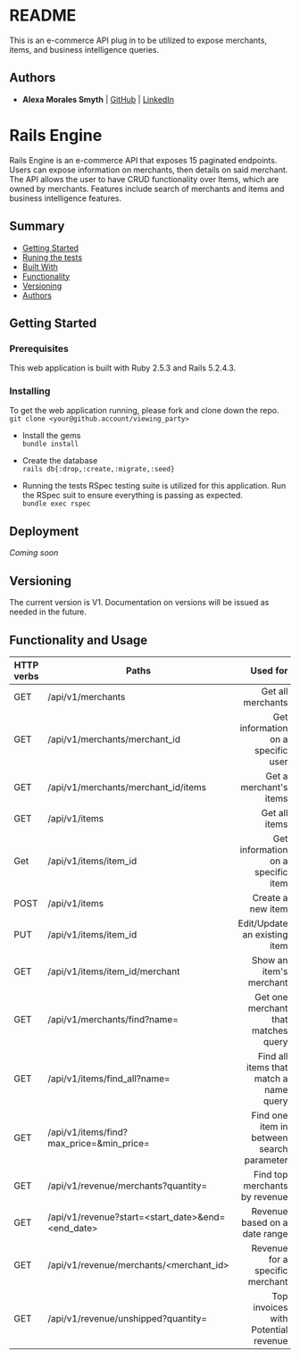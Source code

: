 # README
This is an e-commerce API plug in to be utilized to expose merchants, items, and business intelligence queries.

  ## Authors
  - **Alexa Morales Smyth**
  | [GitHub](https://github.com/amsmyth1) |
  [LinkedIn](https://linkedin.com/alexamorales)

# Rails Engine

  Rails Engine is an e-commerce API that exposes 15 paginated endpoints. Users can expose information on merchants, then details on said merchant. The API allows the user to have CRUD functionality over Items, which are owned by merchants. Features include search of merchants and items and business intelligence features.

## Summary

  - [Getting Started](#getting-started)
  - [Runing the tests](#running-the-tests)
  - [Built With](#built-with)
  - [Functionality](#functionality)
  - [Versioning](#versioning)
  - [Authors](#authors)

## Getting Started
### Prerequisites

  This web application is built with Ruby 2.5.3 and Rails 5.2.4.3.

### Installing

  To get the web application running, please fork and clone down the repo.  
`git clone <your@github.account/viewing_party>`

- Install the gems  
`bundle install`

- Create the database  
`rails db{:drop,:create,:migrate,:seed}`

 - Running the tests
RSpec testing suite is utilized for this application. Run the RSpec suit to ensure everything is passing as expected.  
`bundle exec rspec`


## Deployment
*Coming soon*

## Versioning

  The current version is V1. Documentation on versions will be issued as needed in the future.

## Functionality and Usage

| HTTP verbs | Paths  | Used for |
| ---------- | ------ | --------:|
| GET | /api/v1/merchants| Get all merchants|
| GET | /api/v1/merchants/merchant_id   | Get information on a specific user |
| GET | /api/v1/merchants/merchant_id/items   | Get a merchant's items|
| GET | /api/v1/items | Get all items |
| Get | /api/v1/items/item_id | Get information on a specific item |
| POST | /api/v1/items | Create a new item |
| PUT | /api/v1/items/item_id | Edit/Update an existing item |
| GET | /api/v1/items/item_id/merchant | Show an item's merchant |
| GET | /api/v1/merchants/find?name=<query> | Get one merchant that matches query |
| GET | /api/v1/items/find_all?name=<query>| Find all items that match a name query |
| GET | /api/v1/items/find?max_price=<num>&min_price=<num> | Find one item in between search parameter |
| GET | /api/v1/revenue/merchants?quantity=<num> | Find top <num> merchants by revenue |
| GET | /api/v1/revenue?start=<start_date>&end=<end_date> | Revenue based on a date range |
| GET | /api/v1/revenue/merchants/<merchant_id> | Revenue for a specific merchant |
| GET | /api/v1/revenue/unshipped?quantity=<num> | Top invoices with Potential revenue |
